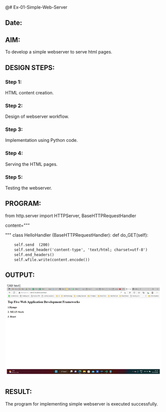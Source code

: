 @# Ex-01-Simple-Web-Server
## Date:

## AIM:
To develop a simple webserver to serve html pages.

## DESIGN STEPS:
### Step 1: 
HTML content creation.

### Step 2:
Design of webserver workflow.

### Step 3:
Implementation using Python code.

### Step 4:
Serving the HTML pages.

### Step 5:
Testing the webserver.

## PROGRAM:
from http.server import HTTPServer, BaseHTTPRequestHandler

content="""
<html>
<head>
</head>
<body>

</body>
</html>
"""
class HelloHandler (BaseHTTPRequestHandler):
    def do_GET(self):


        self.send  (200)
        self.send_header('content-type', 'text/html; charset=utf-8')
        self.end_headers()
        self.wfile.write(content.encode())











## OUTPUT:
![Alt text](<Screenshot 2023-11-21 183320.png>)






## RESULT:
The program for implementing simple webserver is executed successfully.
